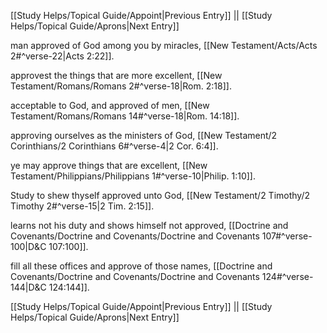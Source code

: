 [[Study Helps/Topical Guide/Appoint|Previous Entry]]  ||  [[Study Helps/Topical Guide/Aprons|Next Entry]]

 man approved of God among you by miracles, [[New Testament/Acts/Acts 2#^verse-22|Acts 2:22]].

 approvest the things that are more excellent, [[New Testament/Romans/Romans 2#^verse-18|Rom. 2:18]].

 acceptable to God, and approved of men, [[New Testament/Romans/Romans 14#^verse-18|Rom. 14:18]].

 approving ourselves as the ministers of God, [[New Testament/2 Corinthians/2 Corinthians 6#^verse-4|2 Cor. 6:4]].

 ye may approve things that are excellent, [[New Testament/Philippians/Philippians 1#^verse-10|Philip. 1:10]].

 Study to shew thyself approved unto God, [[New Testament/2 Timothy/2 Timothy 2#^verse-15|2 Tim. 2:15]].

 learns not his duty and shows himself not approved, [[Doctrine and Covenants/Doctrine and Covenants/Doctrine and Covenants 107#^verse-100|D&C 107:100]].

 fill all these offices and approve of those names, [[Doctrine and Covenants/Doctrine and Covenants/Doctrine and Covenants 124#^verse-144|D&C 124:144]].

[[Study Helps/Topical Guide/Appoint|Previous Entry]]  ||  [[Study Helps/Topical Guide/Aprons|Next Entry]]